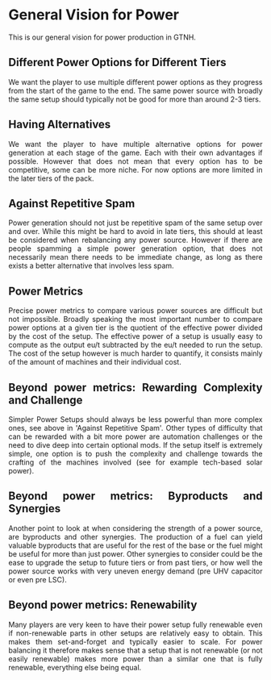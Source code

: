 <div align="justify">

# General Vision for Power

This is our general vision for power production in GTNH.

## Different Power Options for Different Tiers

We want the player to use multiple different power options as they progress from the start of the game to the end. The same power source with broadly the same setup should typically not be good for more than around 2-3 tiers.

## Having Alternatives

We want the player to have multiple alternative options for power generation at each stage of the game. Each with their own advantages if possible. However that does not mean that every option has to be competitive, some can be more niche. For now options are more limited in the later tiers of the pack.

## Against Repetitive Spam

Power generation should not just be repetitive spam of the same setup over and over. While this might be hard to avoid in late tiers, this should at least be considered when rebalancing any power source. However if there are people spamming a simple power generation option, that does not necessarily mean there needs to be immediate change, as long as there exists a better alternative that involves less spam.

## Power Metrics

Precise power metrics to compare various power sources are difficult but not impossible. Broadly speaking the most important number to compare power options at a given tier is the quotient of the effective power divided by the cost of the setup. The effective power of a setup is usually easy to compute as the output eu/t subtracted by the eu/t needed to run the setup. The cost of the setup however is much harder to quantify, it consists mainly of the amount of machines and their individual cost.

## Beyond power metrics: Rewarding Complexity and Challenge

Simpler Power Setups should always be less powerful than more complex ones, see above in 'Against Repetitive Spam'. Other types of difficulty that can be rewarded with a bit more power are automation challenges or the need to dive deep into certain optional mods. If the setup itself is extremely simple, one option is to push the complexity and challenge towards the crafting of the machines involved (see for example tech-based solar power).

## Beyond power metrics: Byproducts and Synergies

Another point to look at when considering the strength of a power source, are byproducts and other synergies. The production of a fuel can yield valuable byproducts that are useful for the rest of the base or the fuel might be useful for more than just power. Other synergies to consider could be the ease to upgrade the setup to future tiers or from past tiers, or how well the power source works with very uneven energy demand (pre UHV capacitor or even pre LSC).

## Beyond power metrics: Renewability

Many players are very keen to have their power setup fully renewable even if non-renewable parts in other setups are relatively easy to obtain. This makes them set-and-forget and typically easier to scale.
For power balancing it therefore makes sense that a setup that is not renewable (or not easily renewable) makes more power than a similar one that is fully renewable, everything else being equal.

</div>
